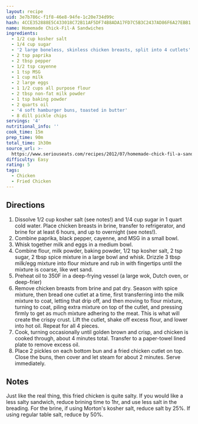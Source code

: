 ```yaml
---
layout: recipe
uid: 3e7b786c-f1f8-46e8-94fe-1c20e734d99c
hash: 4CCE352888E5C433018C72B11AF5DF74B8ADA17FD7C5B3C2437AD86F6A27EBB1
name: Homemade Chick-Fil-A Sandwiches
ingredients:
  - 1/2 cup kosher salt
  - 1/4 cup sugar
  - '2 large boneless, skinless chicken breasts, split into 4 cutlets'
  - 2 tsp paprika
  - 2 tbsp pepper
  - 1/2 tsp cayenne
  - 1 tsp MSG
  - 1 cup milk
  - 2 large eggs
  - 1 1/2 cups all purpose flour
  - 2 tbsp non-fat milk powder
  - 1 tsp baking powder
  - 2 quarts oil
  - '4 soft hamburger buns, toasted in butter'
  - 8 dill pickle chips
servings: '4'
nutritional_info: ''
cook_time: 15m
prep_time: 90m
total_time: 1h30m
source_url: >-
  https://www.seriouseats.com/recipes/2012/07/homemade-chick-fil-a-sandwiches-recipe.html
difficulty: Easy
rating: 5
tags:
  - Chicken
  - Fried Chicken
---
```


## Directions

1. Dissolve 1/2 cup kosher salt (see notes!) and 1/4 cup sugar in 1 quart cold water. Place chicken breasts in brine, transfer to refrigerator, and brine for at least 6 hours, and up to overnight (see notes!).
2. Combine paprika, black pepper, cayenne, and MSG in a small bowl.
3. Whisk together milk and eggs in a medium bowl.
4. Combine flour, milk powder, baking powder, 1/2 tsp kosher salt, 2 tsp sugar, 2 tbsp spice mixture in a large bowl and whisk. Drizzle 3 tbsp milk/egg mixture into flour mixture and rub in with fingertips until the mixture is coarse, like wet sand.
5. Preheat oil to 350F in a deep-frying vessel (a large wok, Dutch oven, or deep-frier)
6. Remove chicken breasts from brine and pat dry. Season with spice mixture, then bread one cutlet at a time, first transferring into the milk mixture to coat, letting that drip off, and then moving to flour mixture, turning to coat, piling extra mixture on top of the cutlet, and pressing firmly to get as much mixture adhering to the meat. This is what will create the crispy crust. Lift the cutlet, shake off excess flour, and lower into hot oil. Repeat for all 4 pieces.
7. Cook, turning occasionally until golden brown and crisp, and chicken is cooked through, about 4 minutes total. Transfer to a paper-towel lined plate to remove excess oil.
8. Place 2 pickles on each bottom bun and a fried chicken cutlet on top. Close the buns, then cover and let steam for about 2 minutes. Serve immediately.
## Notes

Just like the real thing, this fried chicken is quite salty. If you would like a less salty sandwich, reduce brining time to 1hr, and use less salt in the breading. For the brine, if using Morton's kosher salt, reduce salt by 25%. If using regular table salt, reduce by 50%.
